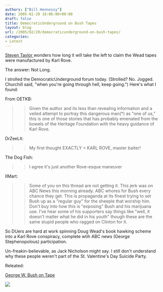 ```yaml
---
authors: ["Bill Hennessy"]
date: 2005-02-20 18:06:00+00:00
draft: false
title: DemocraticUnderground on Bush Tapes
layout: blog
url: /2005/02/20/democraticunderground-on-bush-tapes/
categories:
- Latest
---
```


[Steven Taylor ](https://www.poliblogger.com/index.php?p=6277)wonders how long it will take the left to claim the Wead tapes were manufactured by Karl Rove. 




The answer: Not Long.




I strolled the DemocraticUnderground forum today. (Strolled? No. Jogged. Churchill said, "when you're going through hell, keep going.") Here's what I found:




From OETKB:




> 

> 
> > 

>> 
>> Given the author and its less than revealing information and a veiled attempt to portray this dangerous man(*) as "one of us," this is one of those stories that has probably emenated from the bowels of the Heritage Foundation with the heavy guidance of Karl Rove.
>> 
>> 
> 
> 




DrZeeLit:




> 

> 
> > 

>> 
>> My first thought EXACTLY = KARL ROVE, master baiter! 
>> 
>> 
> 
> 




The Dog Fish:




> 

> 
> > 

>> 
>> I agree it's just another Rove-esque maneuver
>> 
>> 
> 
> 




IIMart:




> 

> 
> > 

>> 
>> Some of you on this thread are not getting it. This jerk was on ABC News this morning already. ABC whores for Bush every chance they get. This is propaganda at its finest trying to set Bush up as a "regular guy" for the sheeple that worship him. Don't buy into how this is "exposing" Bush and his marijuana use. I've hear some of his supporters say things like "well, it doesn't matter what he did in his youth" though these are the same stupid people who ragged on Clinton for it. 
>> 
>> 
> 
> 




So DUers are hard at work spinning Doug Wead's book hawking scheme into a Karl Rove conspiracy, complete wtih ABC news (George Stephenopolous) participation.




Un-freakin-believable, as Jack Nicholson might say. I still don't understand why these people weren't part of the St. Valentine's Day Suicide Party. 




Releated:




[George W. Bush on Tape](https://blog.billhennessy.com/blogs/hennessys_view/archive/2005/02/19/1134.aspx)




![](https://blog.billhennessy.com/aggbug.aspx?PostID=1137)

